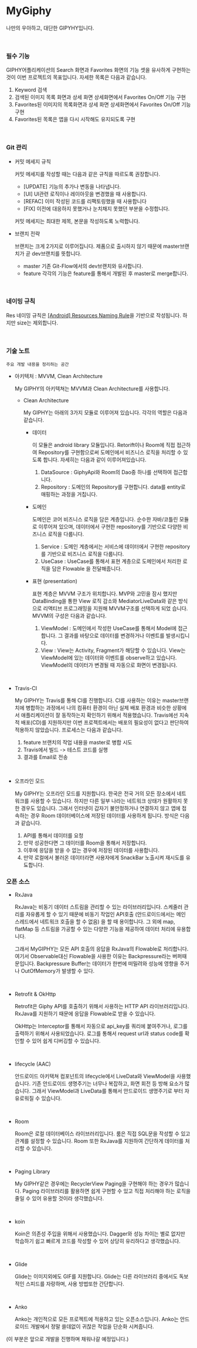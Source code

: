 # MyGiphy

나만의 우아하고, 대단한 GIPYHY입니다.

<br>

### 필수 기능

 GIPHY어플리케이션의 Search 화면과 Favorites 화면의 기능 셋을 유사하게 구현하는 것이 이번 프로젝트의 목표입니다. 자세한 목록은 다음과 같습니다.

1. Keyword 검색
2. 검색된 이미지 목록 화면과 상세 화면
   상세화면에서 Favorites On/Off 기능 구현
3. Favorites된 이미지의 목록화면과 상세 화면
   상세화면에서 Favorites On/Off 기능 구현
4. Favorites된 목록은 앱을 다시 시작해도 유지되도록 구현

<br>



### Git 관리

- 커밋 메세지 규칙

  커밋 메세지를 작성할 때는 다음과 같은 규칙을 따르도록 권장합니다.

  - [UPDATE] 기능의 추가나 변동을 나타냅니다.
  - [UI] UI관련 로직이나 레이아웃을 변경했을 때 사용합니다.
  - [REFAC] 이미 작성된 코드를 리팩토링했을 때 사용합니다
  - [FIX] 이전에 대응하지 못했거나 눈치채지 못했던 부분을 수정합니다.

  커밋 메세지는 최대한 제목, 본문을 작성하도록 노력합니다.  

  

- 브랜치 전략

  브랜치는 크게 2가지로 이루어집니다. 제품으로 출시하지 않기 때문에 master브랜치가 곧 dev브랜치를 뜻합니다. 

  - master 기존 Git-Flow에서의 dev브랜치와 유사합니다. 
  - feature 각각의 기능은 feature를 통해서  개발된 후 master로 merge합니다.



<br>

### 네이밍 규칙

Res 네이밍 규칙은 [[Android] Resources Naming Rule](https://b.jy.is/android-resource-naming-rule/)을 기반으로 작성됩니다. 하지만 size는 제외합니다.



<br>

### 기술 노트

    주요 개발 내용을 정리하는 공간

- 아키텍처 : MVVM, Clean Architecture
    
    My GIPHY의 아키텍쳐는 MVVM과 Clean Architecture를 사용합니다.
    - Clean Architecture
        
        My GIPHY는 아래의 3가지 모듈로 이루어져 있습니다. 각각의 역할은 다음과 같습니다.
        
        - 데이터
            
            이 모듈은 android library 모듈입니다. Retorift이나 Room에 직접 접근하여 Repository를 
            구현함으로써 도메인에서 비즈니스 로직을 처리할 수 있도록 합니다. 자세히는 다음과 같이 
            이루어져있습니다.
            
            1. DataSource : GiphyApi와 Room의 Dao중 하나를 선택하여 접근합니다.
            2. Repository : 도메인의 Repository를 구현합니다. data를 entity로 매핑하는 과정을 거칩니다.  


        - 도메인
           
           도메인은 코어 비즈니스 로직을 담은 계층입니다. 순수한 자바/코틀린 모듈로 이루어져 있으며, 
           데이터에서 구현한 repository를 기반으로 다양한 비즈니스 로직을 다룹니다. 
           
           1. Service : 도메인 계층에서는 서비스에 데이터에서 구현한 repository를 기반으로
           비즈니스 로직을 다룹니다. 
           2. UseCase :  UseCase를 통해서 표현 계층으로 도메인에서 처리한 로직을 담은 Flowable
           을 전달해줍니다.
           
        - 표현 (presentation)
           
           표현 계층은 MVVM 구조가 위치합니다. MVP와 고민을 잠시 했지만 DataBinding을 통한 View 로직 
           감소와 MediatorLiveData와 같은 방식으로 리액티브 프로그래밍을 지원해 MVVM구조를 선택하게 되었
           습니다. MVVM의 구성은 다음과 같습니다.
           
           1. ViewModel : 도메인에서 작성한 UseCase를 통해서 Model에 접근합니다. 그 결과를 바탕으로
           데이터를 변경하거나 이벤트를 발생시킵니다.
           2. View : View는 Activity, Fragment가 해당할 수 있습니다. View는 ViewModel에 있는 데이터와
           이벤트를 observe하고 있습니다. ViewModel의 데이터가 변경될 때 자동으로 화면이 변경됩니다.

<br>

- Travis-CI
    
    My GIPHY는 Travis를 통해 CI를 진행합니다. CI를 사용하는 이유는 master브랜치에 병합하는
    과정에서 나의 컴퓨터 환경이 아닌 실제 배포 환경과 비슷한 상황에서 애플리케이션이 잘 동작하는지
    확인하기 위해서 적용했습니다. Travis에선 지속적 배포(CD)를 지원하지만 이번 프로젝트에서는 배포의
    필요성이 없다고 판단하여 적용하지 않았습니다. 프로세스는 다음과 같습니다.
    
    1. feature 브랜치의 작업 내용을 master로 병합 시도
    2. Travis에서 빌드 -> 테스트 코드를 실행
    3. 결과를 Email로 전송
    
<br>

- 오프라인 모드
    
    My GIPHY는 오프라인 모드를 지원합니다. 한국은 전국 거의 모든 장소에서 네트워크를 사용할 수 있습니다.
    하지만 다른 일부 나라는 네트워크 상태가 원활하지 못한 경우도 있습니다. 그래서 인터넷이 갑자기 불안정하거나
    연결하지 않고 앱에 접속하는 경우 Room 데이터베이스에 저장된 데이터를 사용하게 됩니다. 방식은 다음과 같습니다.
    
    1. API를 통해서 데이터를 요청
    2. 만약 성공한다면 그 데이터를 Room을 통해서 저장합니다.
    3. 이후에 응답을 받을 수 없는 경우에 저장된 데이터를 사용합니다.
    4. 만약 로컬에서 불러온 데이터라면 사용자에게 SnackBar 노출시켜 재시도를 유됴합니다.

### 오픈 소스

- RxJava

    RxJava는 비동기 데이터 스트림을 관리할 수 있는 라이브러리입니다. 스케줄러 관리를 자유롭게 할 수 있기 
    때문에 비동기 작업인 API호출 (안드로이드에서는 메인 스레드에서 네트워크 호출을 할 수 없음) 을 할 때 용이합니다.
    그 외에 map, flatMap 등 스트림을 가공할 수 있는 다양한 기능을 제공하여 데이터 처리에 유용합니다. 
    
    그래서 MyGIPHY는 모든 API 호출의 응답을 RxJava의 Flowable로 처리합니다. 여기서 Observable대신 Flowable을 
    사용한 이유는 Backpressure라는 버퍼때문입니다. Backpressure Buffer는 데이터가 한번에 떠밀려와 
    성능에 영향을 주거나 OutOfMemory가 발생할 수 있다. 

<br>    
    
- Retrofit & OkHttp

    Retrofit은 Giphy API를 호출하기 위해서 사용하는 HTTP API 라이브러리입니다. RxJava를 지원하기 때문에
    응답을 Flowable로 받을 수 있습니다.
    
    OkHttp는 Interceptor를 통해서 자동으로 api_key를 쿼리에 붙여주거나, 로그를 출력하기 위해서 사용되었습니다.
    로그를 통해서 request url과 status code를 확인할 수 있어 쉽게 디버깅할 수 있습니다.
     
<br>    
    
- lifecycle (AAC)
   
   안드로이드 아키택쳐 컴포넌트의 lifecycle에서 LiveData와 ViewModel을 사용했습니다. 기존 안드로이드 생명주기는
   너무나 복잡하고, 화면 회전 등 방해 요소가 많습니다. 그래서 ViewModel과 LiveData를 통해서 안드로이드
   생명주기로 부터 자유로워질 수 있습니다. 
         
<br>

- Room
    
    Room은 로컬 데이터베이스 라이브러리입니다. 룸은 직접 SQL문을 작성할 수 있고 관계를 설정할 수 있습니다.
    Room 또한 RxJava를 지원하여 간단하게 데이터를 처리할 수 있습니다. 

<br>

- Paging Library
    
    My GIPHY같은 경우에는 RecyclerView Paging을 구현해야 하는 경우가 많습니다. Paging 라이브러리를 
    활용하면 쉽게 구현할 수 있고 직접 처리해야 하는 로직을 줄일 수 있어 유용할 것이라 생각했습니다.
    
<br>
    
- koin
    
    Koin은 의존성 주입을 위해서 사용했습니다. Dagger와 성능 차이는 별로 없지만 학습하기 쉽고 빠르게 코드를
    작성할 수 있어 상당히 유리하다고 생각했습니다.
         
<br>

- Glide

    Glide는 이미지외에도 GIF를 지원합니다. Glide는 다른 라이브러리 중에서도 독보적인 스피드를 자랑하며,
    사용 방법또한 간단합니다. 

<br>    
    
- Anko
    
    Anko는 개인적으로 모든 프로젝트에 적용하고 있는 오픈소스입니다. Anko는 안드로이드 개발에서 정말 쓸데없이
    귀찮은 작업을 단순화 시켜줍니다.      

(이 부분은 앞으로 개발을 진행하며 채워나갈 예정입니다.)

